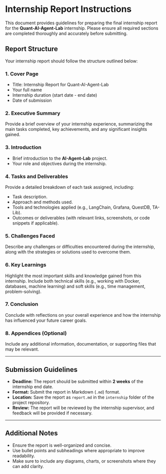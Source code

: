 # Internship Report Instructions

This document provides guidelines for preparing the final internship report for the **Quant-AI-Agent-Lab** internship. Please ensure all required sections are completed thoroughly and accurately before submitting.

## Report Structure

Your internship report should follow the structure outlined below:

### 1. **Cover Page**
   - Title: Internship Report for Quant-AI-Agent-Lab
   - Your full name
   - Internship duration (start date - end date)
   - Date of submission

### 2. **Executive Summary**
   Provide a brief overview of your internship experience, summarizing the main tasks completed, key achievements, and any significant insights gained.

### 3. **Introduction**
   - Brief introduction to the **AI-Agent-Lab** project.
   - Your role and objectives during the internship.

### 4. **Tasks and Deliverables**
   Provide a detailed breakdown of each task assigned, including:
   - Task description.
   - Approach and methods used.
   - Tools and technologies applied (e.g., LangChain, Grafana, QuestDB, TA-Lib).
   - Outcomes or deliverables (with relevant links, screenshots, or code snippets if applicable).

### 5. **Challenges Faced**
   Describe any challenges or difficulties encountered during the internship, along with the strategies or solutions used to overcome them.

### 6. **Key Learnings**
   Highlight the most important skills and knowledge gained from this internship. Include both technical skills (e.g., working with Docker, databases, machine learning) and soft skills (e.g., time management, problem-solving).

### 7. **Conclusion**
   Conclude with reflections on your overall experience and how the internship has influenced your future career goals.

### 8. **Appendices (Optional)**
   Include any additional information, documentation, or supporting files that may be relevant.

---

## Submission Guidelines

- **Deadline:** The report should be submitted within **2 weeks** of the internship end date.
- **Format:** Submit the report in Markdown (`.md`) format. 
- **Location:** Save the report as `report.md` in the `internship` folder of the project repository.
- **Review:** The report will be reviewed by the internship supervisor, and feedback will be provided if necessary.

---

## Additional Notes

- Ensure the report is well-organized and concise.
- Use bullet points and subheadings where appropriate to improve readability.
- Make sure to include any diagrams, charts, or screenshots where they can add clarity.

